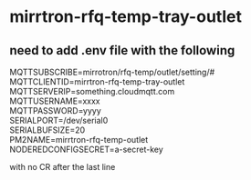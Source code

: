 # mirrtron-rfq-temp-tray-outlet
## need to add .env file with the following
MQTTSUBSCRIBE=mirrotron/rfq-temp/outlet/setting/#  
MQTTCLIENTID=mirrtron-rfq-temp-tray-outlet  
MQTTSERVERIP=something.cloudmqtt.com  
MQTTUSERNAME=xxxx  
MQTTPASSWORD=yyyy  
SERIALPORT=/dev/serial0  
SERIALBUFSIZE=20  
PM2NAME=mirrtron-rfq-temp-outlet   
NODEREDCONFIGSECRET=a-secret-key    

with no CR after the last line

